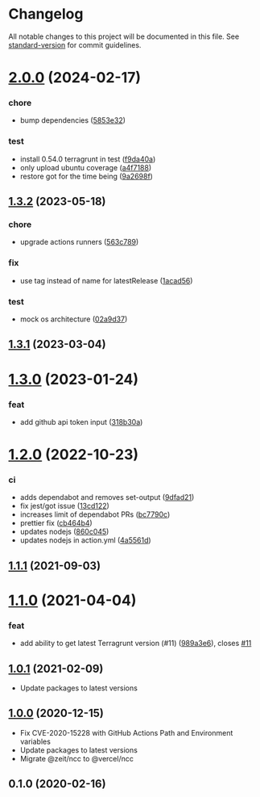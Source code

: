 # Changelog

All notable changes to this project will be documented in this file. See [standard-version](https://github.com/conventional-changelog/standard-version) for commit guidelines.

# [2.0.0](https://github.com/autero1/action-terragrunt/compare/v1.3.2...v2.0.0) (2024-02-17)


### chore

* bump dependencies ([5853e32](https://github.com/autero1/action-terragrunt/commit/5853e327548746e7f8044d26a47e97de912f33a3))

### test

* install 0.54.0 terragrunt in test ([f9da40a](https://github.com/autero1/action-terragrunt/commit/f9da40a1acbeb5c62601a5ba9b6f067a86cd518e))
* only upload ubuntu coverage ([a4f7188](https://github.com/autero1/action-terragrunt/commit/a4f7188b08b0bee271c08dc81ae828860a9834d3))
* restore got for the time being ([9a2698f](https://github.com/autero1/action-terragrunt/commit/9a2698f760748ca2930d82a358c7e5bd14bac9b3))



## [1.3.2](https://github.com/autero1/action-terragrunt/compare/v1.3.1...v1.3.2) (2023-05-18)


### chore

* upgrade actions runners ([563c789](https://github.com/autero1/action-terragrunt/commit/563c789ec8329b843cda989b95ca6a6709814b6f))

### fix

* use tag instead of name for latestRelease ([1acad56](https://github.com/autero1/action-terragrunt/commit/1acad564aa48ef43b0e77521a705975b4f90434d))

### test

* mock os architecture ([02a9d37](https://github.com/autero1/action-terragrunt/commit/02a9d37ea715bff4a5b304be8f2fc7f4d3cf466f))



## [1.3.1](https://github.com/autero1/action-terragrunt/compare/v1.3.0...v1.3.1) (2023-03-04)




# [1.3.0](https://github.com/autero1/action-terragrunt/compare/v1.2.0...v1.3.0) (2023-01-24)


### feat

* add github api token input ([318b30a](https://github.com/autero1/action-terragrunt/commit/318b30a44f5bbc0d6a26e1b24943b8e82993da2f))



# [1.2.0](https://github.com/autero1/action-terragrunt/compare/v1.1.1...v1.2.0) (2022-10-23)


### ci

* adds dependabot and removes set-output ([9dfad21](https://github.com/autero1/action-terragrunt/commit/9dfad210201719258722bec257b0139aaa5277d6))
* fix jest/got issue ([13cd122](https://github.com/autero1/action-terragrunt/commit/13cd122986927d25c6006bf2e1409e600d9daa2e))
* increases limit of dependabot PRs ([bc7790c](https://github.com/autero1/action-terragrunt/commit/bc7790cbc3a7f3309e0e5a48530592690e0d837a))
* prettier fix ([cb464b4](https://github.com/autero1/action-terragrunt/commit/cb464b42c1f941d7983ac4562971bd33b85aeae6))
* updates nodejs ([860c045](https://github.com/autero1/action-terragrunt/commit/860c04594b3cb957c4893588eb761411686ed1dd))
* updates nodejs in action.yml ([4a5561d](https://github.com/autero1/action-terragrunt/commit/4a5561d0242b7d58c90a48fdc876c0ef69bf158c))



## [1.1.1](https://github.com/autero1/action-terragrunt/compare/v1.1.0...v1.1.1) (2021-09-03)




# [1.1.0](https://github.com/autero1/action-terragrunt/compare/v1.0.1...v1.1.0) (2021-04-04)


### feat

* add ability to get latest Terragrunt version (#11) ([989a3e6](https://github.com/autero1/action-terragrunt/commit/989a3e649c2b234217eb6576af09a39916d94fbf)), closes [#11](https://github.com/autero1/action-terragrunt/issues/11)



## [1.0.1](https://github.com/autero1/action-terragrunt/compare/v1.0.0...v1.0.1) (2021-02-09)

- Update packages to latest versions


## [1.0.0](https://github.com/autero1/action-terragrunt/compare/v0.1.0...v1.0.0) (2020-12-15)

- Fix CVE-2020-15228 with GitHub Actions Path and Environment variables
- Update packages to latest versions
- Migrate @zeit/ncc to @vercel/ncc



## 0.1.0 (2020-02-16)
